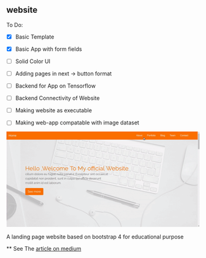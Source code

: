 ##  website 

To Do:

- [X] Basic Template
- [X] Basic App with form fields
- [ ] Solid Color UI
- [ ] Adding pages in next -> button format
- [ ] Backend for App on Tensorflow
- [ ] Backend Connectivity of Website
- [ ] Making website as executable
- [ ] Making web-app compatable with image dataset





















![preview](images/scroll-eff.gif)

A landing page website based on bootstrap 4 for educational purpose 

** See The [article on medium ](https://medium.com/@hayanisaid1995/learn-bootstrap-4-in-30-minute-by-building-a-landing-page-website-guide-for-beginners-f64e03833f33) 
